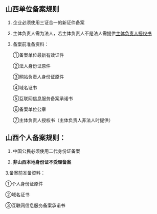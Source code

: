 ## 山西单位备案规则

1. 企业必须使用三证合一的新证件备案

2. 主体负责人需为法人，若主体负责人不是法人需提供[主体负责人授权书](https://badownload.s3.cn-north-1.jdcloud-oss.com/buchongziliao/sanxi/sanxishouquan.doc)

3. 备案前准备资料：

   ①备案单位最新有效证件

   ②法人身份证原件

   ③网站负责人身份证原件
   
   ④域名证书
   
   ⑤互联网信息服务备案承诺书

   ⑥备案单位公章
   
   ⑦主体负责人授权书（主体负责人非法人时提供）

## 山西个人备案规则：

1. 中国公民必须使用二代身份证备案

2. **非山西本地身份证不受理备案**

3.备案前准备资料：

   ①个人身份证原件
   
   ②域名证书
   
   ③互联网信息服务备案承诺书
